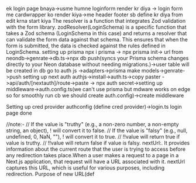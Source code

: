 ek login page bnaya->usme humne loginform render kr diya -> login form me cardwrapper ko render kiya->me header footer sb define kr diya
from edit krna start kiya
The resolver is a function that integrates Zod validation with the form library.
zodResolver(LoginSchema) is a specific function that takes a Zod schema (LoginSchema in this case) and returns a resolver that can validate the form data against that schema. This ensures that when the form is submitted, the data is checked against the rules defined in LoginSchema.
setting up prisma
npx i prisma -> npx prisma init-> url from neondb->genrate->db.ts->npx db push(syncs your Prisma schema changes directly to your Neon database without needing migrations.)->user table will be created in db
go to auth js ->adapters->prisma make models->genrate->push
setting up next auth
authjs->install->auth.ts->copy paster
->api/auth/[nextauth]/route->paste
-> npx auth secret->setting up middleware->auth.config.ts(we can't use prisma but mdware works on edge so for smoothly run cb we should create auth.config)->create middleware

Setting up cred provider
authconfig (define cred provider)->login.ts 
login page done



//note:-
// If the value is "truthy" (e.g., a non-zero number, a non-empty string, an object), ! will convert it to false.
// If the value is "falsy" (e.g., null, undefined, 0, NaN, ""), ! will convert it to true.
// !!value will return true if value is truthy.
// !!value will return false if value is falsy.
nextUrl:. It provides information about the current route that the user is trying to access before any redirection takes place.When a user makes a request to a page in a Next.js application, that request will have a URL associated with it. nextUrl captures this URL, which is useful for various purposes, including redirection.
Purpose of new URL(def